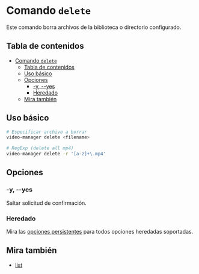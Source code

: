 # Comando `delete`

Este comando borra archivos de la biblioteca o directorio configurado.

## Tabla de contenidos

<!--toc:start-->
- [Comando `delete`](#comando-delete)
  - [Tabla de contenidos](#tabla-de-contenidos)
  - [Uso básico](#uso-básico)
  - [Opciones](#opciones)
    - [-y, --yes](#-y---yes)
    - [Heredado](#heredado)
  - [Mira también](#mira-también)
<!--toc:end-->

## Uso básico

```sh
# Especificar archivo a borrar
video-manager delete <filename>

# RegExp (delete all mp4)
video-manager delete -r '[a-z]+\.mp4'
```

## Opciones

### -y, --yes

Saltar solicitud de confirmación.

### Heredado

Mira las [opciones persistentes](./index.md#persistent-options) para todos opciones heredadas soportadas.

## Mira también

- [list](./list.md)
